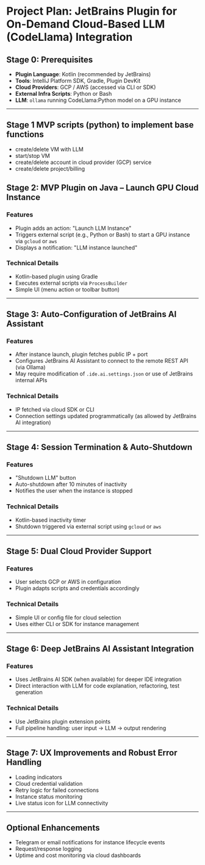 # Project Plan: JetBrains Plugin for On-Demand Cloud-Based LLM (CodeLlama) Integration

## Stage 0: Prerequisites
- **Plugin Language**: Kotlin (recommended by JetBrains)
- **Tools**: IntelliJ Platform SDK, Gradle, Plugin DevKit
- **Cloud Providers**: GCP / AWS (accessed via CLI or SDK)
- **External Infra Scripts**: Python or Bash
- **LLM**: `ollama` running CodeLlama:Python model on a GPU instance

---

## Stage 1 MVP scripts (python) to implement base functions
- create/delete VM with LLM
- start/stop VM
- create/delete account in cloud provider (GCP) service
- create/delete project/billing

## Stage 2: MVP Plugin on Java – Launch GPU Cloud Instance

### Features
- Plugin adds an action: "Launch LLM Instance"
- Triggers external script (e.g., Python or Bash) to start a GPU instance via `gcloud` or `aws`
- Displays a notification: "LLM instance launched"

### Technical Details
- Kotlin-based plugin using Gradle
- Executes external scripts via `ProcessBuilder`
- Simple UI (menu action or toolbar button)

---

## Stage 3: Auto-Configuration of JetBrains AI Assistant

### Features
- After instance launch, plugin fetches public IP + port
- Configures JetBrains AI Assistant to connect to the remote REST API (via Ollama)
- May require modification of `.ide.ai.settings.json` or use of JetBrains internal APIs

### Technical Details
- IP fetched via cloud SDK or CLI
- Connection settings updated programmatically (as allowed by JetBrains AI integration)

---

## Stage 4: Session Termination & Auto-Shutdown

### Features
- "Shutdown LLM" button
- Auto-shutdown after 10 minutes of inactivity
- Notifies the user when the instance is stopped

### Technical Details
- Kotlin-based inactivity timer
- Shutdown triggered via external script using `gcloud` or `aws`

---

## Stage 5: Dual Cloud Provider Support

### Features
- User selects GCP or AWS in configuration
- Plugin adapts scripts and credentials accordingly

### Technical Details
- Simple UI or config file for cloud selection
- Uses either CLI or SDK for instance management

---

## Stage 6: Deep JetBrains AI Assistant Integration

### Features
- Uses JetBrains AI SDK (when available) for deeper IDE integration
- Direct interaction with LLM for code explanation, refactoring, test generation

### Technical Details
- Use JetBrains plugin extension points
- Full pipeline handling: user input → LLM → output rendering

---

## Stage 7: UX Improvements and Robust Error Handling

- Loading indicators
- Cloud credential validation
- Retry logic for failed connections
- Instance status monitoring
- Live status icon for LLM connectivity

---

## Optional Enhancements

- Telegram or email notifications for instance lifecycle events
- Request/response logging
- Uptime and cost monitoring via cloud dashboards
